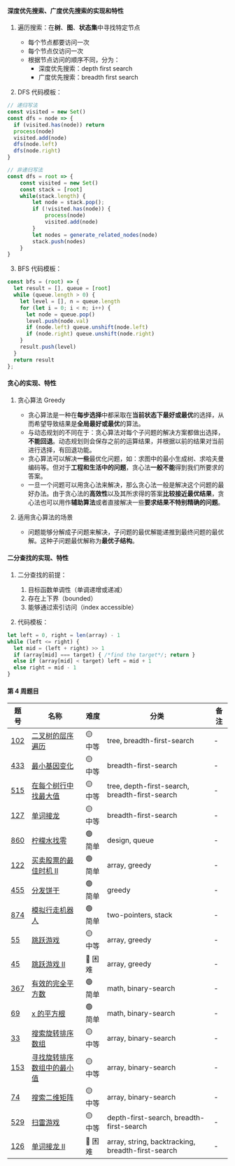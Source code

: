 #### 深度优先搜索、广度优先搜索的实现和特性

1. 遍历搜索：在**树**、**图**、**状态集**中寻找特定节点

    - 每个节点都要访问一次
    - 每个节点仅访问一次
    - 根据节点访问的顺序不同，分为：
        - 深度优先搜索：depth first search
        - 广度优先搜索：breadth first search

2. DFS 代码模板：

```JavaScript
// 递归写法
const visited = new Set()
const dfs = node => {
  if (visited.has(node)) return
  process(node)
  visited.add(node)
  dfs(node.left)
  dfs(node.right)
}
```

```JavaScript
// 非递归写法
const dfs = root => {
    const visited = new Set()
    const stack = [root]
    while(stack.length) {
        let node = stack.pop();
        if (!visited.has(node)) {
            process(node)
            visited.add(node)
        }
        let nodes = generate_related_nodes(node)
        stack.push(nodes)
    }
}
```

3. BFS 代码模板：

```JavaScript
const bfs = (root) => {
  let result = [], queue = [root]
  while (queue.length > 0) {
    let level = [], n = queue.length
    for (let i = 0; i < n; i++) {
      let node = queue.pop()
      level.push(node.val)
      if (node.left) queue.unshift(node.left)
      if (node.right) queue.unshift(node.right)
    }
    result.push(level)
  }
  return result
};
```

#### 贪心的实现、特性

1. 贪心算法 Greedy

    - 贪心算法是一种在**每步选择**中都采取在**当前状态下最好或最优**的选择，从而希望导致结果是**全局最好或最优**的算法。
    - 与动态规划的不同在于：贪心算法对每个子问题的解决方案都做出选择，**不能回退**。动态规划则会保存之前的运算结果，并根据以前的结果对当前进行选择，有回退功能。
    - 贪心算法可以解决**一些**最优化问题，如：求图中的最小生成树、求哈夫曼编码等。但对于**工程和生活中的问题**，贪心法**一般不能**得到我们所要求的答案。
    - 一旦一个问题可以用贪心法来解决，那么贪心法一般是解决这个问题的最好办法。由于贪心法的**高效性**以及其所求得的答案**比较接近最优结果**，贪心法也可以用作**辅助算法**或者直接解决一些**要求结果不特别精确的问题**。

2. 适用贪心算法的场景
    - 问题能够分解成子问题来解决，子问题的最优解能递推到最终问题的最优解。这种子问题最优解称为**最优子结构**。

#### 二分查找的实现、特性

1. 二分查找的前提：

    1. 目标函数单调性（单调递增或递减）
    2. 存在上下界（bounded）
    3. 能够通过索引访问（index accessible）

2. 代码模板：

```JavaScript
let left = 0, right = len(array) - 1
while (left <= right) {
  let mid = (left + right) >> 1
  if (array[mid] === target) { /*find the target*/; return }
  else if (array[mid] < target) left = mid + 1
  else right = mid - 1
}
```

#### 第 4 周题目

| 题号                                                                                                                       | 名称                                                                                                 | 难度     | 分类                                              | 备注 |
| -------------------------------------------------------------------------------------------------------------------------- | ---------------------------------------------------------------------------------------------------- | -------- | ------------------------------------------------- | ---- |
| [102](https://leetcode.com/problems/binary-tree-level-order-traversal/discuss/?currentPage=1&orderBy=most_votes&query=)    | [二叉树的层序遍历](https://leetcode-cn.com/problems/binary-tree-level-order-traversal/)              | 🟡 中等  | tree, breadth-first-search                        | -    |
| [433](https://leetcode.com/problems/minimum-genetic-mutation/discuss/?currentPage=1&orderBy=most_votes&query=)             | [最小基因变化](https://leetcode-cn.com/problems/minimum-genetic-mutation/)                           | 🟡 中等  | breadth-first-search                              | -    |
| [515](https://leetcode.com/problems/find-largest-value-in-each-tree-row/discuss/?currentPage=1&orderBy=most_votes&query=)  | [在每个树行中找最大值](https://leetcode-cn.com/problems/find-largest-value-in-each-tree-row/)        | 🟡 中等  | tree, depth-first-search, breadth-first-search    | -    |
| [127](https://leetcode.com/problems/word-ladder/discuss/?currentPage=1&orderBy=most_votes&query=)                          | [单词接龙](https://leetcode-cn.com/problems/word-ladder/)                                            | 🟡 中等  | breadth-first-search                              | -    |
| [860](https://leetcode.com/problems/lemonade-change/discuss/?currentPage=1&orderBy=most_votes&query=)                      | [柠檬水找零](https://leetcode-cn.com/problems/lemonade-change/)                                      | 🟢 简单  | design, queue                                     | -    |
| [122](https://leetcode.com/problems/best-time-to-buy-and-sell-stock-ii/discuss/?currentPage=1&orderBy=most_votes&query=)   | [买卖股票的最佳时机 II](https://leetcode-cn.com/problems/best-time-to-buy-and-sell-stock-ii/)        | 🟢 简单  | array, greedy                                     | -    |
| [455](https://leetcode.com/problems/assign-cookies/discuss/?currentPage=1&orderBy=most_votes&query=)                       | [分发饼干](https://leetcode-cn.com/problems/assign-cookies/)                                         | 🟢 简单  | greedy                                            | -    |
| [874](https://leetcode.com/problems/walking-robot-simulation/discuss/?currentPage=1&orderBy=most_votes&query=)             | [模拟行走机器人](https://leetcode-cn.com/problems/walking-robot-simulation/)                         | 🟢 简单  | two-pointers, stack                               | -    |
| [55](https://leetcode.com/problems/jump-game/discuss/?currentPage=1&orderBy=most_votes&query=)                             | [跳跃游戏](https://leetcode-cn.com/problems/jump-game/)                                              | 🟡 中等  | array, greedy                                     | -    |
| [45](https://leetcode.com/problems/jump-game-ii/discuss/?currentPage=1&orderBy=most_votes&query=)                          | [跳跃游戏 II](https://leetcode-cn.com/problems/jump-game-ii/)                                        | 🔴️ 困难 | array, greedy                                     | -    |
| [367](https://leetcode.com/problems/valid-perfect-square/discuss/?currentPage=1&orderBy=most_votes&query=)                 | [有效的完全平方数](https://leetcode-cn.com/problems/valid-perfect-square/)                           | 🟢 简单  | math, binary-search                               | -    |
| [69](https://leetcode.com/problems/sqrtx/discuss/?currentPage=1&orderBy=most_votes&query=)                                 | [x 的平方根](https://leetcode-cn.com/problems/sqrtx/)                                                | 🟢 简单  | math, binary-search                               | -    |
| [33](https://leetcode.com/problems/search-in-rotated-sorted-array/discuss/?currentPage=1&orderBy=most_votes&query=)        | [搜索旋转排序数组](https://leetcode-cn.com/problems/search-in-rotated-sorted-array/)                 | 🟡 中等  | array, binary-search                              | -    |
| [153](https://leetcode.com/problems/find-minimum-in-rotated-sorted-array/discuss/?currentPage=1&orderBy=most_votes&query=) | [寻找旋转排序数组中的最小值](https://leetcode-cn.com/problems/find-minimum-in-rotated-sorted-array/) | 🟡 中等  | array, binary-search                              | -    |
| [74](https://leetcode.com/problems/search-a-2d-matrix/discuss/?currentPage=1&orderBy=most_votes&query=)                    | [搜索二维矩阵](https://leetcode-cn.com/problems/search-a-2d-matrix/)                                 | 🟡 中等  | array, binary-search                              | -    |
| [529](https://leetcode.com/problems/minesweeper/discuss/?currentPage=1&orderBy=most_votes&query=)                          | [扫雷游戏](https://leetcode-cn.com/problems/minesweeper/)                                            | 🟡 中等  | depth-first-search, breadth-first-search          | -    |
| [126](https://leetcode.com/problems/word-ladder-ii/discuss/?currentPage=1&orderBy=most_votes&query=)                       | [单词接龙 II](https://leetcode-cn.com/problems/word-ladder-ii/)                                      | 🔴️ 困难 | array, string, backtracking, breadth-first-search | -    |
